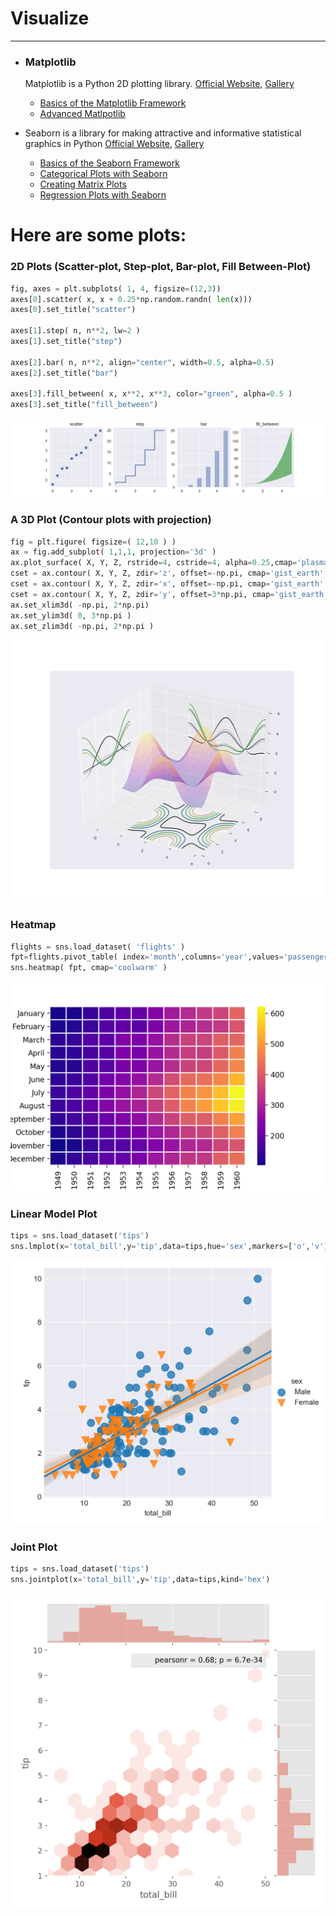 # Visualize
___
- ### Matplotlib
     Matplotlib is a Python 2D plotting library. [Official Website](https://matplotlib.org/), [Gallery](https://matplotlib.org/gallery.html)
     
     - [Basics of the Matplotlib Framework](https://github.com/subhamsarangi/Visualize/blob/master/plt/1.%20matplotlib_basics.ipynb)
     - [Advanced Matlpotlib](https://github.com/subhamsarangi/Visualize/blob/master/plt/2.%20matplotlib_advanced.ipynb)

- Seaborn is a library for making attractive and informative statistical graphics in Python [Official Website](https://seaborn.pydata.org/), [Gallery](http://seaborn.pydata.org/examples/)

    - [Basics of the Seaborn Framework](https://github.com/subhamsarangi/Visualize/blob/master/plt/3.%20seaborn_basics.ipynb)
    - [Categorical Plots with Seaborn](https://github.com/subhamsarangi/Visualize/blob/master/plt/4.%20seaborn_categorical_plots.ipynb)
    - [Creating Matrix Plots](https://github.com/subhamsarangi/Visualize/blob/master/plt/5.%20seaborn_matrix_plots.ipynb)
    - [Regression Plots with Seaborn](https://github.com/subhamsarangi/Visualize/blob/master/plt/6_seaborn_regression.ipynb)

# Here are some plots:

### 2D Plots (Scatter-plot, Step-plot, Bar-plot, Fill Between-Plot)
```python
fig, axes = plt.subplots( 1, 4, figsize=(12,3))
axes[0].scatter( x, x + 0.25*np.random.randn( len(x)))
axes[0].set_title("scatter")

axes[1].step( n, n**2, lw=2 )
axes[1].set_title("step")

axes[2].bar( n, n**2, align="center", width=0.5, alpha=0.5)
axes[2].set_title("bar")

axes[3].fill_between( x, x**2, x**3, color="green", alpha=0.5 )
axes[3].set_title("fill_between")
```
![2D Plots](https://raw.githubusercontent.com/subhamsarangi/Visualize/master/plt/images/08%20other2D.png)


### A 3D Plot (Contour plots with projection) 
```python
fig = plt.figure( figsize=( 12,10 ) )
ax = fig.add_subplot( 1,1,1, projection='3d' )
ax.plot_surface( X, Y, Z, rstride=4, cstride=4, alpha=0.25,cmap='plasma' )
cset = ax.contour( X, Y, Z, zdir='z', offset=-np.pi, cmap='gist_earth' )
cset = ax.contour( X, Y, Z, zdir='x', offset=-np.pi, cmap='gist_earth' )
cset = ax.contour( X, Y, Z, zdir='y', offset=3*np.pi, cmap='gist_earth' )
ax.set_xlim3d( -np.pi, 2*np.pi)
ax.set_ylim3d( 0, 3*np.pi )
ax.set_zlim3d( -np.pi, 2*np.pi )
```
![3D plot](https://raw.githubusercontent.com/subhamsarangi/Visualize/master/plt/images/16%20contour_proj.png)


### Heatmap
```python
flights = sns.load_dataset( 'flights' )
fpt=flights.pivot_table( index='month',columns='year',values='passengers' )
sns.heatmap( fpt, cmap='coolwarm' )
```
![Heatmaps](https://raw.githubusercontent.com/subhamsarangi/Visualize/master/plt/images/sns_13heatmap_lines.png)


### Linear Model Plot
```python
tips = sns.load_dataset('tips')
sns.lmplot(x='total_bill',y='tip',data=tips,hue='sex',markers=['o','v'],scatter_kws={'s':100})
```
![LM Plot](https://raw.githubusercontent.com/subhamsarangi/Visualize/master/plt/images/sns_16lmplot_2.png)


### Joint Plot
```python
tips = sns.load_dataset('tips')
sns.jointplot(x='total_bill',y='tip',data=tips,kind='hex')
```
![Joint Plot](https://raw.githubusercontent.com/subhamsarangi/Visualize/master/plt/images/sns_2joints_hex.png)
